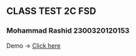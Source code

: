 <h2>CLASS TEST 2C FSD</h2>
<h3>Mohammad Rashid 2300320120153</h3>
Demo -> <a href="https://mdrashidd.github.io/Class-test-2C-FSD/">Click here</a>
